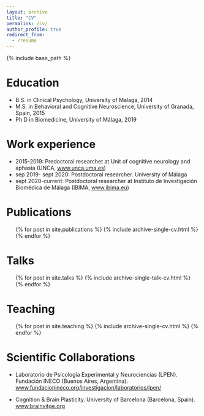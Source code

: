 ```yaml
---
layout: archive
title: "CV"
permalink: /cv/
author_profile: true
redirect_from:
  - /resume
---
```


{% include base_path %}

Education
======
* B.S. in Clinical Psychology, University of Malaga, 2014
* M.S. in Behavioral and Cognitive Neuroscience, University of Granada, Spain, 2015
* Ph.D in Biomedicine, University of Málaga, 2019

Work experience
======
* 2015-2019:  Predoctoral researchet at Unit of cognitive neurology and aphasia (UNCA, www.unca.uma.es)
* sep 2019- sept 2020: Postdoctoral researcher. University of Málaga
* sept 2020-current: Postdoctoral researcher at Instituto de Investigación Biomédica de Málaga (IBIMA, www.ibima.eu)

Publications
======
  <ul>{% for post in site.publications %}
    {% include archive-single-cv.html %}
  {% endfor %}</ul>
  
Talks
======
  <ul>{% for post in site.talks %}
    {% include archive-single-talk-cv.html %}
  {% endfor %}</ul>
  
Teaching
======
  <ul>{% for post in site.teaching %}
    {% include archive-single-cv.html %}
  {% endfor %}</ul>
  
Scientific Collaborations
======
* Laboratorio de Psicología Experimental y Neurociencias (LPEN). Fundación INECO (Buenos Aires, Argentina). www.fundacionineco.org/investigacion/laboratorios/lpen/

* Cognition & Brain Plasticity. University of Barcelona (Barcelona, Spain). www.brainvitge.org
